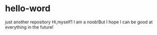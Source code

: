 # hello-word
just another  repository
Hi,myself1
I am a noob!But I hope I can be good at everything in the future!
